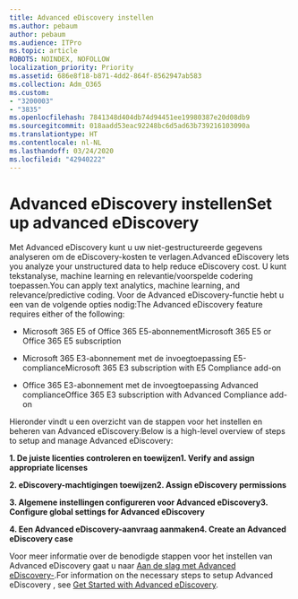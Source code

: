 ```yaml
---
title: Advanced eDiscovery instellen
ms.author: pebaum
author: pebaum
ms.audience: ITPro
ms.topic: article
ROBOTS: NOINDEX, NOFOLLOW
localization_priority: Priority
ms.assetid: 686e8f18-b871-4dd2-864f-8562947ab583
ms.collection: Adm_O365
ms.custom:
- "3200003"
- "3835"
ms.openlocfilehash: 7841348d404db74d94451ee19980387e20d08db9
ms.sourcegitcommit: 018aadd53eac92248bc6d5ad63b739216103090a
ms.translationtype: HT
ms.contentlocale: nl-NL
ms.lasthandoff: 03/24/2020
ms.locfileid: "42940222"
---
```

# <a name="set-up-advanced-ediscovery"></a><span data-ttu-id="0aae3-102">Advanced eDiscovery instellen</span><span class="sxs-lookup"><span data-stu-id="0aae3-102">Set up advanced eDiscovery</span></span>

<span data-ttu-id="0aae3-103">Met Advanced eDiscovery kunt u uw niet-gestructureerde gegevens analyseren om de eDiscovery-kosten te verlagen.</span><span class="sxs-lookup"><span data-stu-id="0aae3-103">Advanced eDiscovery lets you analyze your unstructured data to help reduce eDiscovery cost.</span></span> <span data-ttu-id="0aae3-104">U kunt tekstanalyse, machine learning en relevantie/voorspelde codering toepassen.</span><span class="sxs-lookup"><span data-stu-id="0aae3-104">You can apply text analytics, machine learning, and relevance/predictive coding.</span></span>  <span data-ttu-id="0aae3-105">Voor de Advanced eDiscovery-functie hebt u een van de volgende opties nodig:</span><span class="sxs-lookup"><span data-stu-id="0aae3-105">The Advanced eDiscovery feature requires either of the following:</span></span>

- <span data-ttu-id="0aae3-106">Microsoft 365 E5 of Office 365 E5-abonnement</span><span class="sxs-lookup"><span data-stu-id="0aae3-106">Microsoft 365 E5 or Office 365 E5 subscription</span></span>

- <span data-ttu-id="0aae3-107">Microsoft 365 E3-abonnement met de invoegtoepassing E5-compliance</span><span class="sxs-lookup"><span data-stu-id="0aae3-107">Microsoft 365 E3 subscription with E5 Compliance add-on</span></span>

- <span data-ttu-id="0aae3-108">Office 365 E3-abonnement met de invoegtoepassing Advanced compliance</span><span class="sxs-lookup"><span data-stu-id="0aae3-108">Office 365 E3 subscription with Advanced Compliance add-on</span></span>

<span data-ttu-id="0aae3-109">Hieronder vindt u een overzicht van de stappen voor het instellen en beheren van Advanced eDiscovery:</span><span class="sxs-lookup"><span data-stu-id="0aae3-109">Below is a high-level overview of steps to setup and manage Advanced eDiscovery:</span></span>

<span data-ttu-id="0aae3-110">**1. De juiste licenties controleren en toewijzen**</span><span class="sxs-lookup"><span data-stu-id="0aae3-110">**1. Verify and assign appropriate licenses**</span></span>

<span data-ttu-id="0aae3-111">**2. eDiscovery-machtigingen toewijzen**</span><span class="sxs-lookup"><span data-stu-id="0aae3-111">**2. Assign eDiscovery permissions**</span></span>

<span data-ttu-id="0aae3-112">**3. Algemene instellingen configureren voor Advanced eDiscovery**</span><span class="sxs-lookup"><span data-stu-id="0aae3-112">**3. Configure global settings for Advanced eDiscovery**</span></span>

<span data-ttu-id="0aae3-113">**4. Een Advanced eDiscovery-aanvraag aanmaken**</span><span class="sxs-lookup"><span data-stu-id="0aae3-113">**4. Create an Advanced eDiscovery case**</span></span>

<span data-ttu-id="0aae3-114">Voor meer informatie over de benodigde stappen voor het instellen van Advanced eDiscovery gaat u naar [Aan de slag met Advanced eDiscovery-](https://docs.microsoft.com/microsoft-365/compliance/get-started-with-advanced-ediscovery?view=o365-worldwide).</span><span class="sxs-lookup"><span data-stu-id="0aae3-114">For information on the necessary steps to setup Advanced eDiscovery , see  [Get Started with Advanced eDiscovery](https://docs.microsoft.com/microsoft-365/compliance/get-started-with-advanced-ediscovery?view=o365-worldwide).</span></span>
